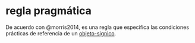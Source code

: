 # regla pragmática

De acuerdo con @morris2014, es una regla que especifica las condiciones prácticas de referencia de un [objeto-signico](objeto-signico.md).
